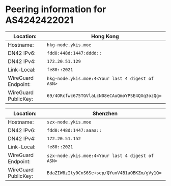 # Peering information for AS4242422021


|Location: |Hong Kong| 
|-----|----------|
|Hostname:| `hkg-node.ykis.moe`|
|DN42 IPv6:| `fdd0:448d:1447:dddd::`|
|DN42 IPv4:|`172.20.51.129`|
|Link-Local:| `fe80::2021`|
|WireGuard Endpoint:| `hkg-node.ykis.moe:4<Your last 4 digest of ASN>`|
|WireGuard PublicKey: |`69/4ORcfwc675TGVlaLcN08eCAuQmoYPSE4QXq3ozQg=`|

|Location: |Shenzhen| 
|-----|----------|
|Hostname:| `szx-node.ykis.moe`|
|DN42 IPv6:| `fdd0:448d:1447:aaaa::`|
|DN42 IPv4:|`172.20.51.152`|
|Link-Local:| `fe80::2021`|
|WireGuard Endpoint:| `szx-node.ykis.moe:4<Your last 4 digest of ASN>`|
|WireGuard PublicKey: |`BdaZIW8zIty0CnS6Se+sep/QYunV4B1aOBKZm/gVy1Q=`|

